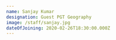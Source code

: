```yaml
---
name: Sanjay Kumar
designation: Guest PGT Geography
image: /staff/sanjay.jpg
dateOfJoining: 2020-02-26T18:30:00.000Z
---
```


